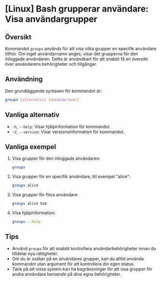 # [Linux] Bash grupperar användare: Visa användargrupper

## Översikt
Kommandot `groups` används för att visa vilka grupper en specifik användare tillhör. Om inget användarnamn anges, visar det grupperna för den inloggade användaren. Detta är användbart för att snabbt få en översikt över användarens behörigheter och tillgångar.

## Användning
Den grundläggande syntaxen för kommandot är:

```bash
groups [alternativ] [användarnamn]
```

## Vanliga alternativ
- `-h`, `--help`: Visar hjälpinformation för kommandot.
- `-V`, `--version`: Visar versionsinformation för kommandot.

## Vanliga exempel

1. Visa grupper för den inloggade användaren:
   ```bash
   groups
   ```

2. Visa grupper för en specifik användare, till exempel "alice":
   ```bash
   groups alice
   ```

3. Visa grupper för flera användare:
   ```bash
   groups alice bob
   ```

4. Visa hjälpinformation:
   ```bash
   groups --help
   ```

## Tips
- Använd `groups` för att snabbt kontrollera användarbehörigheter innan du tilldelar nya rättigheter.
- Om du är osäker på en användares grupper, kan du alltid använda kommandot utan argument för att kontrollera din egen status.
- Tänk på att vissa system kan ha begränsningar för att visa grupper för andra användare beroende på dina egna behörigheter.